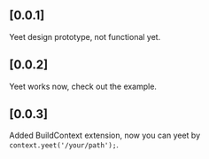 ## [0.0.1]
Yeet design prototype, not functional yet.

## [0.0.2]
Yeet works now, check out the example.

## [0.0.3]
Added BuildContext extension, now you can yeet by `context.yeet('/your/path');`.
